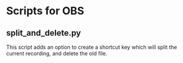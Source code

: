 # Scripts for OBS

## split_and_delete.py

This script adds an option to create a shortcut key which will split the current recording, and delete the old file.
